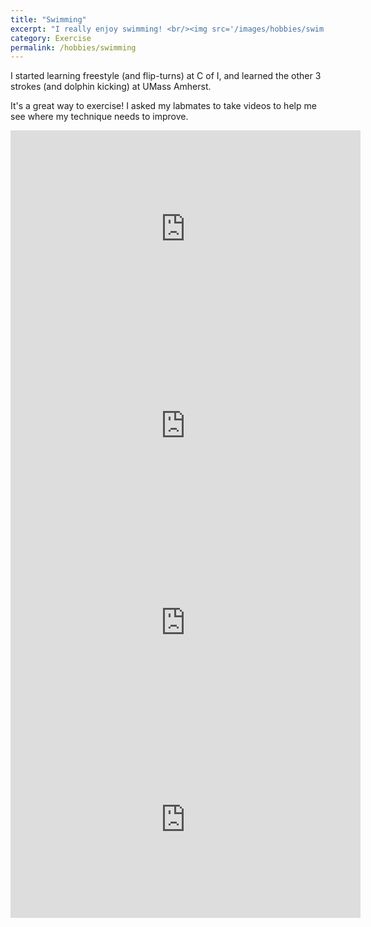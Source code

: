 ```yaml
---
title: "Swimming"
excerpt: "I really enjoy swimming! <br/><img src='/images/hobbies/swim.jpg' width='250'><br/>"
category: Exercise
permalink: /hobbies/swimming
---
```


I started learning freestyle (and flip-turns) at C of I, and learned the other 3 strokes (and dolphin kicking) at UMass Amherst.

It's a great way to exercise! I asked my labmates to take videos to help me see where my technique needs to improve.

<iframe width="560" height="315" src="https://www.youtube.com/embed/JvyYbdNyHIs" title="YouTube video player" frameborder="0" allow="accelerometer; autoplay; clipboard-write; encrypted-media; gyroscope; picture-in-picture" allowfullscreen></iframe>
<iframe width="560" height="315" src="https://www.youtube.com/embed/1O4yMoYu0AI" title="YouTube video player" frameborder="0" allow="accelerometer; autoplay; clipboard-write; encrypted-media; gyroscope; picture-in-picture" allowfullscreen></iframe>
<iframe width="560" height="315" src="https://www.youtube.com/embed/Pc6oUOD7uGY" title="YouTube video player" frameborder="0" allow="accelerometer; autoplay; clipboard-write; encrypted-media; gyroscope; picture-in-picture" allowfullscreen></iframe>
<iframe width="560" height="315" src="https://www.youtube.com/embed/eG9RGsq8Rdc" title="YouTube video player" frameborder="0" allow="accelerometer; autoplay; clipboard-write; encrypted-media; gyroscope; picture-in-picture" allowfullscreen></iframe>
